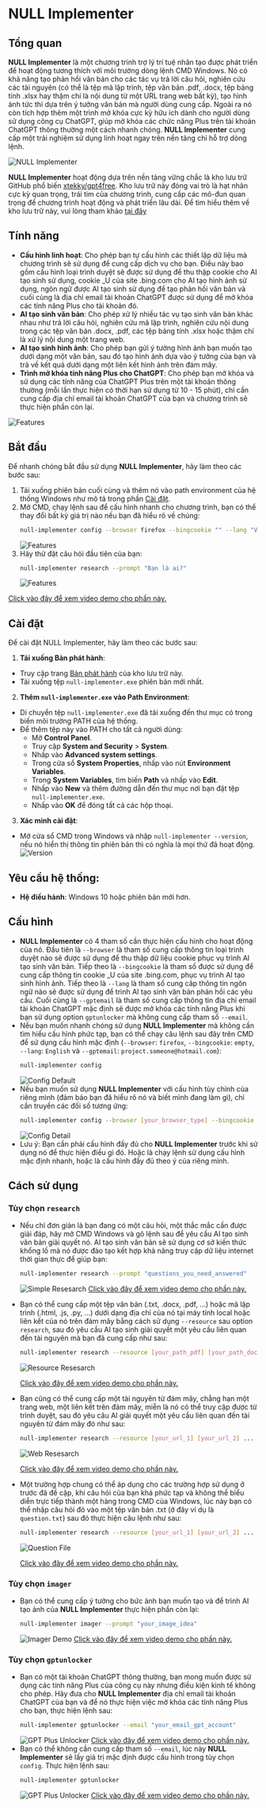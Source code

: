 # NULL Implementer
## Tổng quan
**NULL Implementer** là một chương trình trợ lý trí tuệ nhân tạo được phát triển để hoạt động tương thích với môi trường dòng lệnh CMD Windows. Nó có khả năng tạo phản hồi văn bản cho các tác vụ trả lời câu hỏi, nghiên cứu các tài nguyên (có thể là tệp mã lập trình, tệp văn bản .pdf, .docx, tệp bảng tính .xlsx hay thậm chí là nội dung từ một URL trang web bất kỳ), tạo hình ảnh tức thì dựa trên ý tưởng văn bản mà người dùng cung cấp. Ngoài ra nó còn tích hợp thêm một trình mở khóa cực kỳ hữu ích dành cho người dùng sử dụng công cụ ChatGPT, giúp mở khóa các chức năng Plus trên tài khoản ChatGPT thông thường một cách nhanh chóng. **NULL Implementer** cung cấp một trải nghiệm sử dụng linh hoạt ngay trên nền tảng chỉ hỗ trợ dòng lệnh.

![NULL Implementer](https://nullcommand1.github.io/NULLCommand1/NULLImplementer-DemoResources/main.jpg)

**NULL Implementer** hoạt động dựa trên nền tảng vững chắc là kho lưu trữ GitHub phổ biến [xtekky/gpt4free](https://github.com/xtekky/gpt4free). Kho lưu trữ này đóng vai trò là hạt nhân cực kỳ quan trọng, trái tim của chương trình, cung cấp các mô-đun quan trọng để chương trình hoạt động và phát triển lâu dài. Để tìm hiểu thêm về kho lưu trữ này, vui lòng tham khảo [tại đây](https://github.com/xtekky/gpt4free)

## Tính năng
- **Cấu hình linh hoạt**: Cho phép bạn tự cấu hình các thiết lập dữ liệu mà chương trình sẽ sử dụng để cung cấp dịch vụ cho bạn. Điều này bao gồm cấu hình loại trình duyệt sẽ được sử dụng để thu thập cookie cho AI tạo sinh sử dụng, cookie _U của site .bing.com cho AI tạo hình ảnh sử dụng, ngôn ngữ được AI tạo sinh sử dụng để tạo phản hồi văn bản và cuối cùng là địa chỉ email tài khoản ChatGPT được sử dụng để mở khóa các tính năng Plus cho tài khoản đó.
- **AI tạo sinh văn bản**: Cho phép xử lý nhiều tác vụ tạo sinh văn bản khác nhau như trả lời câu hỏi, nghiên cứu mã lập trình, nghiên cứu nội dung trong các tệp văn bản .docx, .pdf, các tệp bảng tính .xlsx hoặc thậm chí là xử lý nội dung một trang web.
- **AI tạo sinh hình ảnh**: Cho phép bạn gửi ý tưởng hình ảnh bạn muốn tạo dưới dạng một văn bản, sau đó tạo hình ảnh dựa vào ý tưởng của bạn và trả về kết quả dưới dạng một liên kết hình ảnh trên đám mây.
- **Trình mở khóa tính năng Plus cho ChatGPT**: Cho phép bạn mở khóa và sử dụng các tính năng của ChatGPT Plus trên một tài khoản thông thường (mỗi lần thực hiện có thời hạn sử dụng từ 10 - 15 phút), chỉ cần cung cấp địa chỉ email tài khoản ChatGPT của bạn và chương trình sẽ thực hiện phần còn lại.

![Features](https://nullcommand1.github.io/NULLCommand1/NULLImplementer-DemoResources/features.png)

## Bắt đầu
Để nhanh chóng bắt đầu sử dụng **NULL Implementer**, hãy làm theo các bước sau:
1. Tải xuống phiên bản cuối cùng và thêm nó vào path environment của hệ thống Windows như mô tả trong phần [Cài đặt](#installation).
2. Mở CMD, chạy lệnh sau để cấu hình nhanh cho chương trình, bạn có thể thay đổi bất kỳ giá trị nào nếu bạn đã hiểu rõ về chúng:
    ```bash
    null-implementer config --browser firefox --bingcookie "" --lang "Việt Nam"
    ```
    ![Features](https://nullcommand1.github.io/NULLCommand1/NULLImplementer-DemoResources/demo_3_getting_started.png)
3. Hãy thử đặt câu hỏi đầu tiên của bạn:
    ```bash
    null-implementer research --prompt "Bạn là ai?"
    ```
    ![Features](https://nullcommand1.github.io/NULLCommand1/NULLImplementer-DemoResources/demo_4_getting_started.png)

[Click vào đây để xem video demo cho phần này.](https://nullcommand1.github.io/NULLCommand1/NULLImplementer-DemoResources/demo_2_getting_started.mp4)

## Cài đặt
Để cài đặt NULL Implementer, hãy làm theo các bước sau:
1. **Tải xuống Bản phát hành**:
- Truy cập trang [Bản phát hành](https://github.com/NULLCommand1/NULLImplementer/releases) của kho lưu trữ này.
- Tải xuống tệp `null-implementer.exe` phiên bản mới nhất.
2. **Thêm `null-implementer.exe` vào Path Environment**:
- Di chuyển tệp `null-implementer.exe` đã tải xuống đến thư mục có trong biến môi trường PATH của hệ thống.
- Để thêm tệp này vào PATH cho tất cả người dùng:
    - Mở **Control Panel**.
    - Truy cập **System and Security** > **System**.
    - Nhấp vào **Advanced system settings**.
    - Trong cửa sổ **System Properties**, nhấp vào nút **Environment Variables**.
    - Trong **System Variables**, tìm biến **Path** và nhấp vào **Edit**.
    - Nhấp vào **New** và thêm đường dẫn đến thư mục nơi bạn đặt tệp `null-implementer.exe`.
    - Nhấp vào **OK** để đóng tất cả các hộp thoại.
3. **Xác minh cài đặt**:
- Mở cửa sổ CMD trong Windows và nhập `null-implementer --version`, nếu nó hiển thị thông tin phiên bản thì có nghĩa là mọi thứ đã hoạt động.
![Version](https://nullcommand1.github.io/NULLCommand1/NULLImplementer-DemoResources/version.png)

## Yêu cầu hệ thống:
- **Hệ điều hành**: Windows 10 hoặc phiên bản mới hơn.

## Cấu hình
- **NULL Implementer** có 4 tham số cần thực hiện cấu hình cho hoạt động của nó. Đầu tiên là `--browser` là tham số cung cấp thông tin loại trình duyệt nào sẽ được sử dụng để thu thập dữ liệu cookie phục vụ trình AI tạo sinh văn bản. Tiếp theo là `--bingcookie` là tham số được sử dụng để cung cấp thông tin cookie _U của site .bing.com, phục vụ trình AI tạo sinh hình ảnh. Tiếp theo là `--lang` là tham số cung câp thông tin ngôn ngữ nào sẽ được sử dụng để trình AI tạo sinh văn bản phản hồi các yêu cầu. Cuối cùng là `--gptemail` là tham số cung cấp thông tin địa chỉ email tài khoản ChatGPT mặc định sẽ được mở khóa các tính năng Plus khi bạn sử dụng option `gptunlocker` mà không cung cấp tham số `--email`.
- Nếu bạn muốn nhanh chóng sử dụng **NULL Implementer** mà không cần tìm hiểu cấu hình phức tạp, bạn có thể chạy câu lệnh sau đây trên CMD để sử dụng cấu hình mặc định (`--browser`: `firefox`, `--bingcookie`: `empty`, `--lang`: `English` và `--gptemail`: `project.someone@hotmail.com`):
    ```bash
    null-implementer config
    ```
    ![Config Default](https://nullcommand1.github.io/NULLCommand1/NULLImplementer-DemoResources/config_default.png)
- Nếu bạn muốn sử dụng **NULL Implementer** với cấu hình tùy chỉnh của riêng mình (đảm bảo bạn đã hiểu rõ nó và biết mình đang làm gì), chỉ cần truyền các đối số tương ứng:
    ```bash
    null-implementer config --browser [your_browser_type] --bingcookie [your_bing_cookie] --lang [your_language] --gptemail [your_email_gpt_account]
    ```
    ![Config Detail](https://nullcommand1.github.io/NULLCommand1/NULLImplementer-DemoResources/config_detail.png)
- Lưu ý: Bạn cần phải cấu hình đầy đủ cho **NULL Implementer** trước khi sử dụng nó để thực hiện điều gì đó. Hoặc là chạy lệnh sử dụng cấu hình mặc định nhanh, hoặc là cấu hình đầy đủ theo ý của riêng mình.

## Cách sử dụng
### Tùy chọn `research`
- Nếu chỉ đơn giản là bạn đang có một câu hỏi, một thắc mắc cần được giải đáp, hãy mở CMD Windows và gõ lệnh sau để yêu cầu AI tạo sinh văn bản giải quyết nó. AI tạo sinh văn bản sẽ sử dụng cơ sở kiến thức khổng lồ mà nó được đào tạo kết hợp khả năng truy cập dữ liệu internet thời gian thực để giúp bạn:
    ```bash
    null-implementer research --prompt "questions_you_need_answered"
    ```
    ![Simple Resesarch](https://nullcommand1.github.io/NULLCommand1/NULLImplementer-DemoResources/simple_research.png)
[Click vào đây để xem video demo cho phần này.](https://nullcommand1.github.io/NULLCommand1/NULLImplementer-DemoResources/simple_research.mp4)
- Bạn có thể cung cấp một tệp văn bản (.txt, .docx, .pdf, ...) hoặc mã lập trình (.html, .js, .py, ...) dưới dạng địa chỉ của nó tại máy tính local hoặc liên kết của nó trên đám mây bằng cách sử dụng `--resource` sau option `research`, sau đó yêu cầu AI tạo sinh giải quyết một yêu cầu liên quan đến tài nguyên mà bạn đã cung cấp như sau:
    ```bash
    null-implementer research --resource [your_path_pdf] [your_path_docx] ... --prompt "questions_you_need_answered"
    ```
    ![Resource Resesarch](https://nullcommand1.github.io/NULLCommand1/NULLImplementer-DemoResources/resource_research.png)

    [Click vào đây để xem video demo cho phần này.](https://nullcommand1.github.io/NULLCommand1/NULLImplementer-DemoResources/resource_research.mp4)
- Bạn cũng có thể cung cấp một tài nguyên từ đám mây, chẳng hạn một trang web, một liên kết trên đám mây, miễn là nó có thể truy cập được từ trình duyệt, sau đó yêu câu AI giải quyết một yêu cầu liên quan đến tài nguyên từ đám mây đó như sau:
    ```bash
    null-implementer research --resource [your_url_1] [your_url_2] ... --prompt "questions_you_need_answered"
    ```
    ![Web Resesarch](https://nullcommand1.github.io/NULLCommand1/NULLImplementer-DemoResources/web_research.png)

    [Click vào đây để xem video demo cho phần này.](https://nullcommand1.github.io/NULLCommand1/NULLImplementer-DemoResources/web_research.mp4)
- Một trường hợp chung có thể áp dụng cho các trường hợp sử dụng ở trước đã đề cập, khi câu hỏi của bạn khá phức tạp và không thể biểu diễn trực tiếp thành một hàng trong CMD của Windows, lúc này bạn có thể nhập câu hỏi đó vào một tệp văn bản .txt (ở đây ví dụ là `question.txt`) sau đó thực hiện câu lệnh như sau:
    ```bash
    null-implementer research --resource [your_url_1] [your_url_2] ... --prompt "your_path_question_txt"
    ```
    ![Question File](https://nullcommand1.github.io/NULLCommand1/NULLImplementer-DemoResources/question_file.png)

    [Click vào đây để xem video demo cho phần này.](https://nullcommand1.github.io/NULLCommand1/NULLImplementer-DemoResources/question_file.mp4)
### Tùy chọn `imager`
- Bạn có thể cung cấp ý tưởng cho bức ảnh bạn muốn tạo và để trình AI tạo ảnh của **NULL Implementer** thực hiện phần còn lại:
    ```bash
    null-implementer imager --prompt "your_image_idea"
    ```
    ![Imager Demo](https://nullcommand1.github.io/NULLCommand1/NULLImplementer-DemoResources/imager_demo.png)
    [Click vào đây để xem video demo cho phần này.](https://nullcommand1.github.io/NULLCommand1/NULLImplementer-DemoResources/imager_demo.mp4)
### Tùy chọn `gptunlocker`
- Bạn có một tài khoản ChatGPT thông thường, bạn mong muốn được sử dụng các tính năng Plus của công cụ này nhưng điều kiện kinh tế không cho phép. Hãy đưa cho **NULL Implementer** địa chỉ email tài khoản ChatGPT của bạn và để nó thực hiện việc mở khóa các tính năng Plus cho bạn, thực hiện lệnh sau:
    ```bash
    null-implementer gptunlocker --email "your_email_gpt_account"
    ```
    ![GPT Plus Unlocker](https://nullcommand1.github.io/NULLCommand1/NULLImplementer-DemoResources/gptunlocker_demo.png)
    [Click vào đây để xem video demo cho phần này.](https://nullcommand1.github.io/NULLCommand1/NULLImplementer-DemoResources/gptunlocker_demo.mp4)
- Bạn có thể không cần cung cấp tham số `--email`, lúc này **NULL Implementer** sẽ lấy giá trị mặc định được cấu hình trong tùy chọn `config`. Thực hiện lệnh sau:
    ```bash
    null-implementer gptunlocker 
    ```
    ![GPT Plus Unlocker](https://nullcommand1.github.io/NULLCommand1/NULLImplementer-DemoResources/gptunlocker_demo_1.png)
    [Click vào đây để xem video demo cho phần này.](https://nullcommand1.github.io/NULLCommand1/NULLImplementer-DemoResources/gptunlocker_demo_1.mp4)